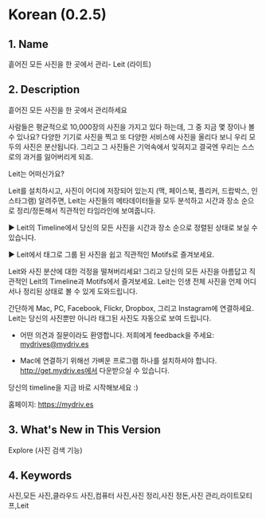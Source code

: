 Korean (0.2.5)
==============
## 1. Name
흩어진 모든 사진을 한 곳에서 관리- Leit (라이트)

## 2. Description
흩어진 모든 사진을 한 곳에서 관리하세요

사람들은 평균적으로 10,000장의 사진을 가지고 있다 하는데, 그 중 지금 몇 장이나 볼 수 있나요? 다양한 기기로 사진을 찍고 또 다양한 서비스에 사진을 올리다 보니 우리 모두의 사진은 분산됩니다. 그리고 그 사진들은 기억속에서 잊혀지고 결국엔 우리는 스스로의 과거를 잃어버리게 되죠.

Leit는 어떠신가요?

Leit를 설치하시고, 사진이 어디에 저장되어 있는지 (맥, 페이스북, 플리커, 드랍박스, 인스타그램) 알려주면, Leit는 사진들의 메타데이터들을 모두 분석하고 시간과 장소 순으로 정리/정돈해서 직관적인 타임라인에 보여줍니다. 
    
▶ Leit의 Timeline에서 당신의 모든 사진을 시간과 장소 순으로 정렬된 상태로 보실 수 있습니다.

▶ Leit에서 태그로 그룹 된 사진을 쉽고 직관적인 Motifs로 즐겨보세요.

Leit와 사진 분산에 대한 걱정을 떨쳐버리세요! 그리고 당신의 모든 사진을 아름답고 직관적인 Leit의 Timeline과 Motifs에서 즐겨보세요. Leit는 인생 전체 사진을 언제 어디서나 정리된 상태로 볼 수 있게 도와드립니다.

간단하게 Mac, PC, Facebook, Flickr, Dropbox, 그리고 Instagram에 연결하세요. Leit는 당신의 사진뿐만 아니라 태그된 사진도 자동으로 보여 드립니다.

* 어떤 의견과 질문이라도 환영합니다. 저희에게 feedback을 주세요: mydrives@mydriv.es

* Mac에 연결하기 위해선 가벼운 프로그램 하나를 설치하셔야 합니다. http://get.mydriv.es에서 다운받으실 수 있습니다.

당신의 timeline을 지금 바로 시작해보세요 :)

홈페이지: https://mydriv.es

## 3. What's New in This Version
Explore (사진 검색 기능)

## 4. Keywords
사진,모든 사진,클라우드 사진,컴퓨터 사진,사진 정리,사진 정돈,사진 관리,라이트모티프,Leit
